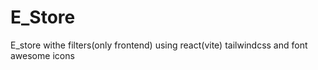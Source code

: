 # E_Store
E_store withe filters(only frontend) using react(vite) tailwindcss and font awesome icons
